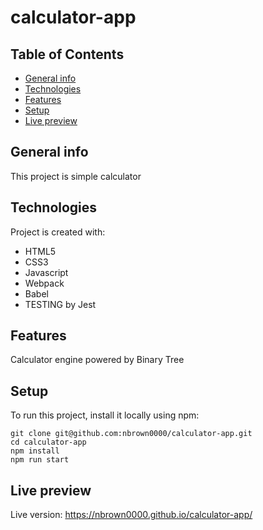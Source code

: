 # calculator-app


## Table of Contents
* [General info](#general-info)
* [Technologies](#technologies)
* [Features](#features)
* [Setup](#setup)
* [Live preview](#live-preview)


## General info
This project is simple calculator


## Technologies
Project is created with:
* HTML5
* CSS3
* Javascript
* Webpack
* Babel
* TESTING by Jest


## Features
Calculator engine powered by Binary Tree


## Setup
To run this project, install it locally using npm:
```
git clone git@github.com:nbrown0000/calculator-app.git
cd calculator-app
npm install
npm run start
```


## Live preview
Live version: https://nbrown0000.github.io/calculator-app/